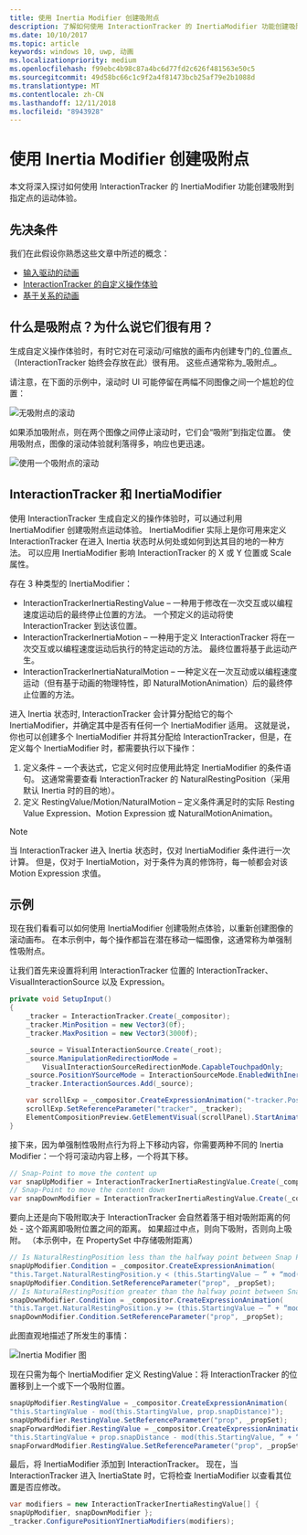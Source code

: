 ```yaml
---
title: 使用 Inertia Modifier 创建吸附点
description: 了解如何使用 InteractionTracker 的 InertiaModifier 功能创建吸附到指定点的运动体验。
ms.date: 10/10/2017
ms.topic: article
keywords: windows 10, uwp, 动画
ms.localizationpriority: medium
ms.openlocfilehash: f99ebc4b98c87a4bc6d77fd2c626f481563e50c5
ms.sourcegitcommit: 49d58bc66c1c9f2a4f81473bcb25af79e2b1088d
ms.translationtype: MT
ms.contentlocale: zh-CN
ms.lasthandoff: 12/11/2018
ms.locfileid: "8943928"
---
```

# <a name="create-snap-points-with-inertia-modifiers"></a>使用 Inertia Modifier 创建吸附点

本文将深入探讨如何使用 InteractionTracker 的 InertiaModifier 功能创建吸附到指定点的运动体验。

## <a name="prerequisites"></a>先决条件

我们在此假设你熟悉这些文章中所述的概念：

- [输入驱动的动画](input-driven-animations.md)
- [InteractionTracker 的自定义操作体验](interaction-tracker-manipulations.md)
- [基于关系的动画](relation-animations.md)

## <a name="what-are-snap-points-and-why-are-they-useful"></a>什么是吸附点？为什么说它们很有用？

生成自定义操作体验时，有时它对在可滚动/可缩放的画布内创建专门的_位置点_（InteractionTracker 始终会存放在此）很有用。 这些点通常称为_吸附点_。

请注意，在下面的示例中，滚动时 UI 可能停留在两幅不同图像之间一个尴尬的位置：

![无吸附点的滚动](images/animation/snap-points-none.gif)

如果添加吸附点，则在两个图像之间停止滚动时，它们会“吸附”到指定位置。 使用吸附点，图像的滚动体验就利落得多，响应也更迅速。

![使用一个吸附点的滚动](images/animation/snap-points-single.gif)

## <a name="interactiontracker-and-inertiamodifiers"></a>InteractionTracker 和 InertiaModifier

使用 InteractionTracker 生成自定义的操作体验时，可以通过利用 InertiaModifier 创建吸附点运动体验。 InertiaModifier 实际上是你可用来定义 InteractionTracker 在进入 Inertia 状态时从何处或如何到达其目的地的一种方法。 可以应用 InertiaModifier 影响 InteractionTracker 的 X 或 Y 位置或 Scale 属性。

存在 3 种类型的 InertiaModifier：

- InteractionTrackerInertiaRestingValue – 一种用于修改在一次交互或以编程速度运动后的最终停止位置的方法。 一个预定义的运动将使 InteractionTracker 到达该位置。
- InteractionTrackerInertiaMotion – 一种用于定义 InteractionTracker 将在一次交互或以编程速度运动后执行的特定运动的方法。 最终位置将基于此运动产生。
- InteractionTrackerInertiaNaturalMotion – 一种定义在一次互动或以编程速度运动（但有基于动画的物理特性，即 NaturalMotionAnimation）后的最终停止位置的方法。

进入 Inertia 状态时, InteractionTracker 会计算分配给它的每个 InertiaModifier，并确定其中是否有任何一个 InertiaModifier 适用。 这就是说，你也可以创建多个 InertiaModifier 并将其分配给 InteractionTracker，但是，在定义每个 InertiaModifier 时，都需要执行以下操作：

1. 定义条件 – 一个表达式，它定义何时应使用此特定 InertiaModifier 的条件语句。 这通常需要查看 InteractionTracker 的 NaturalRestingPosition（采用默认 Inertia 时的目的地）。
1. 定义 RestingValue/Motion/NaturalMotion – 定义条件满足时的实际 Resting Value Expression、Motion Expression 或 NaturalMotionAnimation。

> [!NOTE]
> 当 InteractionTracker 进入 Inertia 状态时，仅对 InertiaModifier 条件进行一次计算。 但是，仅对于 InertiaMotion，对于条件为真的修饰符，每一帧都会对该 Motion Expression 求值。

## <a name="example"></a>示例

现在我们看看可以如何使用 InertiaModifier 创建吸附点体验，以重新创建图像的滚动画布。 在本示例中，每个操作都旨在潜在移动一幅图像，这通常称为单强制性吸附点。

让我们首先来设置将利用 InteractionTracker 位置的 InteractionTracker、VisualInteractionSource 以及 Expression。

```csharp
private void SetupInput()
{
    _tracker = InteractionTracker.Create(_compositor);
    _tracker.MinPosition = new Vector3(0f);
    _tracker.MaxPosition = new Vector3(3000f);

    _source = VisualInteractionSource.Create(_root);
    _source.ManipulationRedirectionMode =
        VisualInteractionSourceRedirectionMode.CapableTouchpadOnly;
    _source.PositionYSourceMode = InteractionSourceMode.EnabledWithInertia;
    _tracker.InteractionSources.Add(_source);

    var scrollExp = _compositor.CreateExpressionAnimation("-tracker.Position.Y");
    scrollExp.SetReferenceParameter("tracker", _tracker);
    ElementCompositionPreview.GetElementVisual(scrollPanel).StartAnimation("Offset.Y", scrollExp);
}
```

接下来，因为单强制性吸附点行为将上下移动内容，你需要两种不同的 Inertia Modifier：一个将可滚动内容上移，一个将其下移。

```csharp
// Snap-Point to move the content up
var snapUpModifier = InteractionTrackerInertiaRestingValue.Create(_compositor);
// Snap-Point to move the content down
var snapDownModifier = InteractionTrackerInertiaRestingValue.Create(_compositor);
```

要向上还是向下吸附取决于 InteractionTracker 会自然着落于相对吸附距离的何处 - 这个距离即吸附位置之间的距离。 如果超过中点，则向下吸附，否则向上吸附。 （本示例中，在 PropertySet 中存储吸附距离）

```csharp
// Is NaturalRestingPosition less than the halfway point between Snap Points?
snapUpModifier.Condition = _compositor.CreateExpressionAnimation(
"this.Target.NaturalRestingPosition.y < (this.StartingValue – ” + “mod(this.StartingValue, prop.snapDistance) + prop.snapDistance / 2)");
snapUpModifier.Condition.SetReferenceParameter("prop", _propSet);
// Is NaturalRestingPosition greater than the halfway point between Snap Points?
snapDownModifier.Condition = _compositor.CreateExpressionAnimation(
"this.Target.NaturalRestingPosition.y >= (this.StartingValue – ” + “mod(this.StartingValue, prop.snapDistance) + prop.snapDistance / 2)");
snapDownModifier.Condition.SetReferenceParameter("prop", _propSet);
```

此图直观地描述了所发生的事情：

![Inertia Modifier 图](images/animation/inertia-modifier-diagram.png)

现在只需为每个 InertiaModifier 定义 RestingValue：将 InteractionTracker 的位置移到上一个或下一个吸附位置。

```csharp
snapUpModifier.RestingValue = _compositor.CreateExpressionAnimation(
"this.StartingValue - mod(this.StartingValue, prop.snapDistance)");
snapUpModifier.RestingValue.SetReferenceParameter("prop", _propSet);
snapForwardModifier.RestingValue = _compositor.CreateExpressionAnimation(
"this.StartingValue + prop.snapDistance - mod(this.StartingValue, ” + “prop.snapDistance)");
snapForwardModifier.RestingValue.SetReferenceParameter("prop", _propSet);
```

最后，将 InertiaModifier 添加到 InteractionTracker。 现在，当 InteractionTracker 进入 InertiaState 时，它将检查 InertiaModifier 以查看其位置是否应修改。

```csharp
var modifiers = new InteractionTrackerInertiaRestingValue[] { 
snapUpModifier, snapDownModifier };
_tracker.ConfigurePositionYInertiaModifiers(modifiers);
```